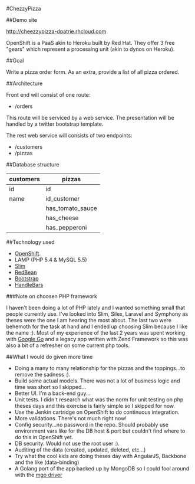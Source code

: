 #ChezzyPizza

##Demo site

http://cheezzypizza-dpatrie.rhcloud.com

OpenShift is a PaaS akin to Heroku built by Red Hat. They offer 3 free "gears" which represent a processing unit (akin to dynos on Heroku).

##Goal

Write a pizza order form. As an extra, provide a list of all pizza ordered.

##Architecture

Front end will consist of one route:

- /orders

This route will be serviced by a web service. The presentation will be handled by a twitter bootstrap template.

The rest web service will consists of two endpoints:

- /customers
- /pizzas

##Database structure

| customers  | pizzas           |
| -----------|------------------|
| id         | id               |
| name       | id_customer      |
|            | has_tomato_sauce |
|            | has_cheese       |
|            | has_pepperoni    |


##Technology used

- [OpenShift](https://www.openshift.com).
- LAMP (PHP 5.4 & MySQL 5.5)
- [Slim](http://www.slimframework.com/)
- [RedBean](http://redbeanphp.com)
- [Bootstrap](http://getbootstrap.com/)
- [HandleBars](http://handlebarsjs.com/)


###Note on choosen PHP framework

I haven't been doing a lot of PHP lately and I wanted something small that people currently use. I've looked into Slim, Silex, Laravel and Symphony as theses were the one I am hearing the most about. The last two were behemoth for the task at hand and I ended up choosing Slim because I like the name :). Most of my experience of the last 2 years was spent working with [Google Go](http://golang.org) and a legacy app written with Zend Framework so this was also a bit of a refresher on some current php tools.


##What I would do given more time

- Doing a many to many relationship for the pizzas and the toppings...to remove the sadness :).
- Build some actual models. There was not a lot of business logic and time was short so I skipped...
- Better UI. I'm a back-end guy...
- Unit tests. I didn't research what was the norm for unit testing on php theses days and this exercise is fairly simple so I skipped for now.
- Use the Jenkin cartridge on OpenShift to do continuous integration.
- More validations. There's not much right now!
- Config security...no password in the repo. Should probably use environment vars like for the DB host & port but couldn't find where to do this in OpenShift yet.
- DB security. Would not use the root user :).
- Auditing of the data (created, updated, deleted, etc...)
- Try what the cool kids are doing theses day with AngularJS, Backbone and the like (data-binding)
- A Golang port of the app backed up by MongoDB so I could fool around with the [mgo driver](https://labix.org/mgo)
